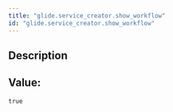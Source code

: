 ```yaml
---
title: "glide.service_creator.show_workflow"
id: "glide.service_creator.show_workflow"
---
```

## Description



## Value: 
```
true
```